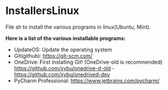# InstallersLinux
File sh to install the various programs in linux(Ubuntu, Mint).

**Here is a list of the various installable programs:**
- UpdateOS: Update the operating system
- Git(github): https://git-scm.com/
- OneDrive: First installing Git! (OneDrive-old is recommended) https://github.com/xybu/onedrive-d-old - https://github.com/xybu/onedrived-dev 
 - PyCharm Professional: https://www.jetbrains.com/pycharm/
